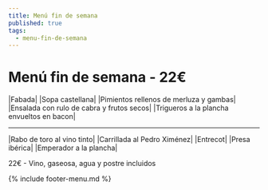 ```yaml
---
title: Menú fin de semana
published: true
tags:
  - menu-fin-de-semana
---
```


# Menú fin de semana - 22€

|Fabada|
|Sopa castellana|
|Pimientos rellenos de merluza y gambas|
|Ensalada con rulo de cabra y frutos secos|
|Trigueros a la plancha envueltos en bacon|

------

|Rabo de toro al vino tinto|
|Carrillada al Pedro Ximénez|
|Entrecot|
|Presa ibérica|
|Emperador a la plancha|

22€ - Vino, gaseosa, agua y postre incluidos

{% include footer-menu.md %}
